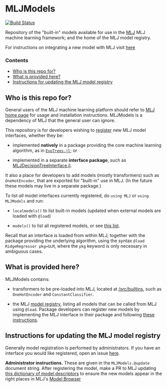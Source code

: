 # MLJModels

[![Build Status](https://github.com/alan-turing-institute/MLJModels.jl/workflows/CI/badge.svg)](https://github.com/alan-turing-institute/MLJModels.jl/actions)

Repository of the "built-in" models available for use in the
[MLJ](https://github.com/alan-turing-institute/MLJ.jl) MLJ machine
learning framework; and the home of the MLJ model registry.

For instructions on integrating a new model with MLJ visit
[here](https://alan-turing-institute.github.io/MLJ.jl/dev/adding_models_for_general_use/)


### Contents

 - [Who is this repo for?](#who-is-this-repo-for)
 - [What is provided here?](#what-is-provided-here)
 - [Instructions for updating the MLJ model registry](#instructions-for-updating-the-mlj-model-registry)

## Who is this repo for?

General users of the MLJ machine learning platform should refer to
[MLJ home page](https://alan-turing-institute.github.io/MLJ.jl/dev/)
for usage and installation instructions. MLJModels is a dependency of
MLJ that the general user can ignore.

This repository is for developers wishing to
[register](#instructions-for-updating-the-mlj-model-registry) new MLJ
model interfaces, whether they be:

- implemented **natively** in a
  package providing the core machine learning algorithm, as in
  [`EvoTrees.jl`](https://github.com/Evovest/EvoTrees.jl/blob/master/src/MLJ.jl); or
  
- implemented in a separate **interface package**, such as
  [MLJDecisionTreeInterface.jl](https://github.com/alan-turing-institute/MLJDecisionTreeInterface.jl).

It also a place for developers to add models (mostly transformers)
such as `OneHotEncoder`, that are exported for "built-in" use in
MLJ. (In the future these models may live in a separate package.)

To list *all* model interfaces currently registered, do `using MLJ` or
`using MLJModels` and run:

- `localmodels()` to list built-in models (updated when external models are loaded with `@load`)

- `models()` to list all registered models, or see [this list](/src/registry/Models.toml).

Recall that an interface is loaded from within MLJ, together with the
package providing the underlying algorithm, using the syntax `@load
RidgeRegressor pkg=GLM`, where the `pkg` keyword is only necessary in
ambiguous cases.


## What is provided here?

MLJModels contains:

- transformers to be pre-loaded into MLJ, located at
  [/src/builtins](/src/builtins), such as `OneHotEncoder`
  and `ConstantClassifier`. 

- the MLJ [model registry](src/registry/Metadata.toml), listing all
  models that can be called from MLJ using `@load`. Package developers
  can register new models by implementing the MLJ interface in their
  package and following [these
  instructions](https://alan-turing-institute.github.io/MLJ.jl/dev/adding_models_for_general_use/).
  

## Instructions for updating the MLJ model registry

Generally model registration is performed by administrators. If you
have an interface you would like registered, open an issue
[here](https://github.com/alan-turing-institute/MLJ.jl/issues). 

**Administrator instructions.** These are given in the
`MLJModels.@update` document string. After registering the model, make a PR to MLJ 
updating [this dictionary of model descriptors](https://github.com/alan-turing-institute/MLJ.jl/blob/dev/docs/ModelDescriptors.toml) 
to ensure the new models appear in the right places in MLJ's [Model Browser](https://alan-turing-institute.github.io/MLJ.jl/dev/model_browser/#Model-Browser)
